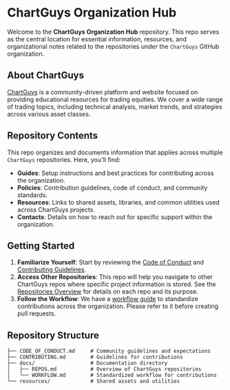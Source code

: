 # ChartGuys Organization Hub

Welcome to the **ChartGuys Organization Hub** repository. This repo serves as the central location for essential information, resources, and organizational notes related to the repositories under the `ChartGuys` GitHub organization.

## About ChartGuys

[ChartGuys](https://www.chartguys.com) is a community-driven platform and website focused on providing educational resources for trading equities. We cover a wide range of trading topics, including technical analysis, market trends, and strategies across various asset classes.

## Repository Contents

This repo organizes and documents information that applies across multiple `ChartGuys` repositories. Here, you'll find:

- **Guides**: Setup instructions and best practices for contributing across the organization.
- **Policies**: Contribution guidelines, code of conduct, and community standards.
- **Resources**: Links to shared assets, libraries, and common utilities used across ChartGuys projects.
- **Contacts**: Details on how to reach out for specific support within the organization.
  
## Getting Started

1. **Familiarize Yourself**: Start by reviewing the [Code of Conduct](./CODE_OF_CONDUCT.md) and [Contributing Guidelines](./CONTRIBUTING.md).
2. **Access Other Repositories**: This repo will help you navigate to other ChartGuys repos where specific project information is stored. See the [Repositories Overview](./docs/REPOS.md) for details on each repo and its purpose.
3. **Follow the Workflow**: We have a [workflow guide](./docs/WORKFLOW.md) to standardize contributions across the organization. Please refer to it before creating pull requests.

## Repository Structure

```plaintext
├── CODE_OF_CONDUCT.md     # Community guidelines and expectations
├── CONTRIBUTING.md        # Guidelines for contributions
├── docs/                  # Documentation directory
│   ├── REPOS.md           # Overview of ChartGuys repositories
│   └── WORKFLOW.md        # Standardized workflow for contributions
└── resources/             # Shared assets and utilities
